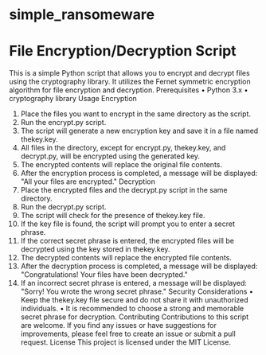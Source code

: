 # simple_ransomeware 
# File Encryption/Decryption Script
This is a simple Python script that allows you to encrypt and decrypt files using the cryptography library. It utilizes the Fernet symmetric encryption algorithm for file encryption and decryption.
Prerequisites
•	Python 3.x
•	cryptography library
Usage
Encryption
1.	Place the files you want to encrypt in the same directory as the script.
2.	Run the encrypt.py script.
3.	The script will generate a new encryption key and save it in a file named thekey.key.
4.	All files in the directory, except for encrypt.py, thekey.key, and decrypt.py, will be encrypted using the generated key.
5.	The encrypted contents will replace the original file contents.
6.	After the encryption process is completed, a message will be displayed: "All your files are encrypted."
Decryption
1.	Place the encrypted files and the decrypt.py script in the same directory.
2.	Run the decrypt.py script.
3.	The script will check for the presence of thekey.key file.
4.	If the key file is found, the script will prompt you to enter a secret phrase.
5.	If the correct secret phrase is entered, the encrypted files will be decrypted using the key stored in thekey.key.
6.	The decrypted contents will replace the encrypted file contents.
7.	After the decryption process is completed, a message will be displayed: "Congratulations! Your files have been decrypted."
8.	If an incorrect secret phrase is entered, a message will be displayed: "Sorry! You wrote the wrong secret phrase."
Security Considerations
•	Keep the thekey.key file secure and do not share it with unauthorized individuals.
•	It is recommended to choose a strong and memorable secret phrase for decryption.
Contributing
Contributions to this script are welcome. If you find any issues or have suggestions for improvements, please feel free to create an issue or submit a pull request.
License
This project is licensed under the MIT License.
